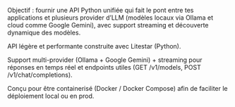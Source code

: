 Objectif : fournir une API Python unifiée qui fait le pont entre tes applications et plusieurs provider d’LLM (modèles locaux via Ollama et cloud comme Google Gemini), avec support streaming et découverte dynamique des modèles.

API légère et performante construite avec Litestar (Python).

Support multi-provider (Ollama + Google Gemini) + streaming pour réponses en temps réel et endpoints utiles (GET /v1/models, POST /v1/chat/completions).

Conçu pour être containerisé (Docker / Docker Compose) afin de faciliter le déploiement local ou en prod.
